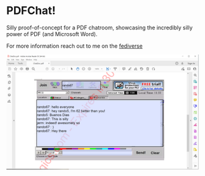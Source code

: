 # PDFChat!
Silly proof-of-concept for a PDF chatroom, showcasing the incredibly silly power of PDF (and Microsoft Word). 

For more information reach out to me on the [fediverse](https://mountaincommunity.co/@jacob)

![screenshot of a PDF chat](https://github.com/ranok/pdfchat/raw/main/sillypdf.PNG)

